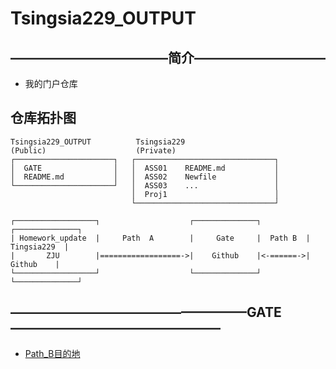 # Tsingsia229_OUTPUT
## ————————————简介——————————
- 我的门户仓库
## 仓库拓扑图
```
Tsingsia229_OUTPUT          Tsingsia229
(Public)                    (Private)
┌──────────────────────┐   ┌───────────────────────────────┐
│  GATE                │   │  ASS01    README.md           │
│  README.md           │   │  ASS02    Newfile             │
└──────────────────────┘   │  ASS03    ...                 │
                           │  Proj1                        │          
                           └───────────────────────────────┘
```

```
┌──────────────────┐                    ┌──────────────┐          ┌──────────────┐
| Homework_update  |     Path  A        |     Gate     |  Path B  |  Tingsia229  |
|       ZJU        |==================->|    Github    |<-======->|    Github    |
└──────────────────┘                    └──────────────┘          └──────────────┘
```
## ——————————————————GATE————————————————
- [Path_B目的地](https://github.com/zju1229/Tsingsia229/tree/main)
